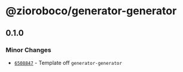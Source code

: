 # @zioroboco/generator-generator

## 0.1.0
### Minor Changes



- [`6508847`](https://github.com/zioroboco/scaffolding/commit/6508847c7fb47f9ab42e11ddc6ff589ad2b70e14) - Template off `generator-generator`
